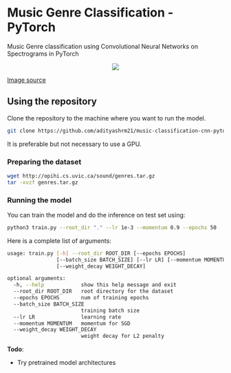 # Music Genre Classification - PyTorch
Music Genre classification using Convolutional Neural Networks on Spectrograms in PyTorch

<center><img src = "http://tommymullaney.com/img/cnn-diagram.png"></center>

[Image source](http://tommymullaney.com/img/cnn-diagram.png)

## Using the repository

Clone the repository to the machine where you want to run the model.

```bash
git clone https://github.com/adityashrm21/music-classification-cnn-pytorch.git
```
It is preferable but not necessary to use a GPU.

### Preparing the dataset

```bash
wget http://opihi.cs.uvic.ca/sound/genres.tar.gz
tar -xvzf genres.tar.gz
```

### Running the model

You can train the model and do the inference on test set using:

```bash
python3 train.py --root_dir "." --lr 1e-3 --momentum 0.9 --epochs 50
```
Here is a complete list of arguments:

```bash
usage: train.py [-h] --root_dir ROOT_DIR [--epochs EPOCHS]
                [--batch_size BATCH_SIZE] [--lr LR] [--momentum MOMENTUM]
                [--weight_decay WEIGHT_DECAY]

optional arguments:
  -h, --help            show this help message and exit
  --root_dir ROOT_DIR   root directory for the dataset
  --epochs EPOCHS       num of training epochs
  --batch_size BATCH_SIZE
                        training batch size
  --lr LR               learning rate
  --momentum MOMENTUM   momentum for SGD
  --weight_decay WEIGHT_DECAY
                        weight decay for L2 penalty
```

**Todo**:

- Try pretrained model architectures
